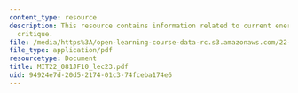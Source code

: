 ```yaml
---
content_type: resource
description: This resource contains information related to current energy policy /
  critique.
file: /media/https%3A/open-learning-course-data-rc.s3.amazonaws.com/22-081j-introduction-to-sustainable-energy-fall-2010/94924e7d20d5217401c374fceba174e6_MIT22_081JF10_lec23.pdf
file_type: application/pdf
resourcetype: Document
title: MIT22_081JF10_lec23.pdf
uid: 94924e7d-20d5-2174-01c3-74fceba174e6
---
```

